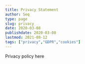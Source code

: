 ```yaml
---
title: Privacy Statement
author: Seq
type: page
slug: privacy
date: 2020-03-08
publishdate: 2020-03-08
lastmod: 2021-08-12
tags: ["privacy","GDPR","cookies"]
---
```


Privacy policy here